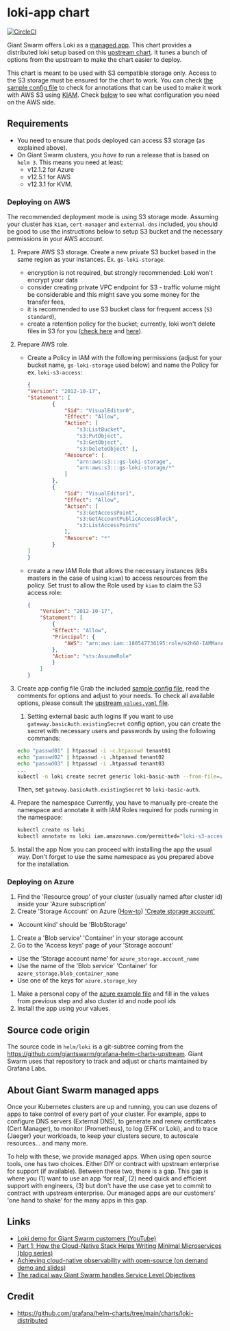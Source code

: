 # loki-app chart

[![CircleCI](https://circleci.com/gh/giantswarm/loki-app.svg?style=shield)](https://circleci.com/gh/giantswarm/loki-app)

Giant Swarm offers Loki as a [managed app](#about-giant-swarm-managed-apps). This chart provides a distributed loki setup based on this
[upstream chart](https://github.com/grafana/helm-charts/tree/main/charts/loki-distributed).
It tunes a bunch of options from the upstream to make the chart easier to deploy.

This chart is meant to be used with S3 compatible storage only. Access to the S3
storage must be ensured for the chart to work. You can check
[the sample config file](sample_configs/values-gs.yaml) to check for annotations
that can be used to make it work with AWS S3 using
[KIAM](https://github.com/uswitch/kiam). Check [below](#deploying-on-aws) to see
what configuration you need on the AWS side.

## Requirements

* You need to ensure that pods deployed can access S3 storage (as explained above).
* On Giant Swarm clusters, you *have to* run a release that is based on `helm 3`.
  This means you need at least:
  * v12.1.2 for Azure
  * v12.5.1 for AWS
  * v12.3.1 for KVM.

### Deploying on AWS

The recommended deployment mode is using S3 storage mode. Assuming your cluster
has `kiam`, `cert-manager` and `external-dns` included, you should be good to use
the instructions below to setup S3 bucket and the necessary permissions in your
AWS account.

1. Prepare AWS S3 storage. Create a new private S3 bucket based in the same region
   as your instances. Ex. `gs-loki-storage`.
   * encryption is not required, but strongly recommended: Loki won't encrypt your data
   * consider creating private VPC endpoint for S3 - traffic volume might be
     considerable and this might save you some money for the transfer fees,
   * it is recommended to use S3 bucket class for frequent access (`S3 standard`),
   * create a retention policy for the bucket; currently, loki won't delete
     files in S3 for you ([check here](https://grafana.com/docs/loki/latest/operations/storage/retention/) and [here](https://grafana.com/docs/loki/latest/operations/storage/table-manager/)).
2. Prepare AWS role.
   * Create a Policy in IAM with the following permissions (adjust for your bucket name, `gs-loki-storage` used below) and name the Policy for ex. `loki-s3-access`:

        ```json
        {
        "Version": "2012-10-17",
        "Statement": [
                {
                    "Sid": "VisualEditor0",
                    "Effect": "Allow",
                    "Action": [
                        "s3:ListBucket",
                        "s3:PutObject",
                        "s3:GetObject",
                        "s3:DeleteObject" ],
                    "Resource": [
                        "arn:aws:s3:::gs-loki-storage",
                        "arn:aws:s3:::gs-loki-storage/*"
                    ]
                },
                {
                    "Sid": "VisualEditor1",
                    "Effect": "Allow",
                    "Action": [
                        "s3:GetAccessPoint",
                        "s3:GetAccountPublicAccessBlock",
                        "s3:ListAccessPoints"
                    ],
                    "Resource": "*"
                }
        ]
        }
        ```

   * create a new IAM Role that allows the necessary instances (k8s masters in the
     case of using `kiam`) to access resources from the policy. Set trust to allow
     the Role used by `kiam` to claim the S3 access role:

        ```json
        {
            "Version": "2012-10-17",
            "Statement": [
                {
                "Effect": "Allow",
                "Principal": {
                    "AWS": "arn:aws:iam::180547736195:role/m2h60-IAMManager-Role"
                },
                "Action": "sts:AssumeRole"
                }
            ]
        }
        ```

3. Create app config file
    Grab the included [sample config file](sample_configs/values-gs.yaml),
    read the comments for options and adjust to your needs. To check all available
    options, please consult the [upstream `values.yaml` file](helm/loki/values.yaml).

    1. Setting external basic auth logins
    If you want to use `gateway.basicAuth.existingSecret` config option, you can create
    the secret with necessary users and passwords by using the following commands:

    ```bash
    echo "passwd01" | htpasswd -i -c.htpasswd tenant01
    echo "passwd02" | htpasswd -i .htpasswd tenant02
    echo "passwd03" | htpasswd -i .htpasswd tenant03
    ...
    kubectl -n loki create secret generic loki-basic-auth --from-file=.htpasswd
    ```

    Then, set `gateway.basicAuth.existingSecret` to `loki-basic-auth`.

4. Prepare the namespace
   Currently, you have to manually pre-create the namespace and annotate it with
   IAM Roles required for pods running in the namespace:

   ```bash
   kubectl create ns loki
   kubectl annotate ns loki iam.amazonaws.com/permitted="loki-s3-access"
   ```

5. Install the app
   Now you can proceed with installing the app the usual way. Don't forget to use
   the same namespace as you prepared above for the installation.

### Deploying on Azure

1. Find the 'Resource group' of your cluster (usually named after cluster id) inside your 'Azure subscription'
1. Create 'Storage Account' on Azure ([How-to](https://docs.microsoft.com/en-us/azure/storage/common/storage-account-create)) ['Create storage account'](https://portal.azure.com/#create/Microsoft.StorageAccount)
  - 'Account kind' should be 'BlobStorage'
1. Create a 'Blob service' 'Container' in your storage account
1. Go to the 'Access keys' page of your 'Storage account'
  - Use the 'Storage account name' for `azure_storage.account_name`
  - Use the name of the 'Blob service' 'Container' for `azure_storage.blob_container_name`
  - Use one of the keys for `azure.storage_key`
1. Make a personal copy of the [azure example file](sample_configs/values-gs-azure.yaml) and fill in the values from previous step and also cluster id and node pool ids
1. Install the app using your values.

## Source code origin

The source code in `helm/loki` is a git-subtree coming from the
<https://github.com/giantswarm/grafana-helm-charts-upstream>. Giant Swarm uses that
repository to track and adjust or charts maintained by Grafana Labs.

## About Giant Swarm managed apps

Once your Kubernetes clusters are up and running, you can use dozens of apps to take control of every part of your cluster. For example, apps to configure DNS servers (External DNS), to generate and renew certificates (Cert Manager), to monitor (Prometheus), to log (EFK or Loki), and to trace (Jaeger) your workloads, to keep your clusters secure, to autoscale resources… and many more.

To help with these, we provide managed apps. When using open source tools, one has two choices. Either DIY or contract with upstream enterprise for support (if available). Between these two, there is a gap. This gap is where you (1) want to use an app ‘for real’, (2) need quick and efficient support with engineers, (3) but don't have the use case yet to commit to contract with upstream enterprise. Our managed apps are our customers’ 'one hand to shake’ for the many apps in this gap.

## Links

- [Loki demo for Giant Swarm customers (YouTube)](https://www.youtube.com/watch?v=KeJwfOiVA7o)
- [Part 1: How the Cloud-Native Stack Helps Writing Minimal Microservices (blog series)](https://www.giantswarm.io/blog/how-the-cloud-native-stack-helps-writing-minimal-microservices/)
- [Achieving cloud-native observability with open-source (on demand demo and slides)](https://www.giantswarm.io/on-demand-webinar-achieving-cloud-native-observability-with-open-source)
- [The radical way Giant Swarm handles Service Level Objectives](https://www.giantswarm.io/blog/the-radical-way-giant-swarm-handles-service-level-objectives)

## Credit

* <https://github.com/grafana/helm-charts/tree/main/charts/loki-distributed>
